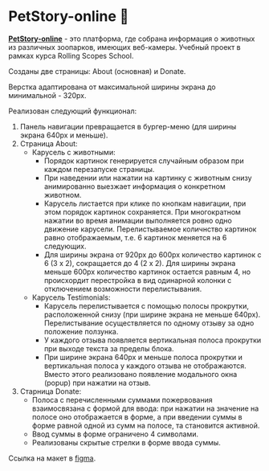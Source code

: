 # PetStory-online :herb:
**[PetStory-online](https://nastiacandor.github.io/PetStory-online/pages/main/index.html)** - это платформа, где собрана информация о животных из различных зоопарков, имеющих веб-камеры. Учебный проект в рамках курса Rolling Scopes School.

Созданы две страницы: About (основная) и Donate.

Верстка адаптирована от максимальной ширины экрана до минимальной - 320px.

Реализован следующий функционал:
1. Панель навигации превращается в бургер-меню (для ширины экрана 640px и меньше).
2. Страница About:
    - Карусель с животными:
        * Порядок картинок генерируется случайным образом при каждом перезапуске страницы.
        * При наведении или нажатии на картинку с животным снизу анимированно выезжает информация о конкретном животном.
        * Карусель листается при клике по кнопкам навигации, при этом порядок картинок сохраняется. При многократном нажатии во время анимации выполняется ровно одно движение карусели. Перелистываемое количнство картинок равно отображаемым, т.е. 6 картинок меняется на 6 следующих.
        * Для ширины экрана от 920px до 600px количество картинок с 6 (3 х 2), сокращается до 4 (2 х 2). Для ширины экрана меньше 600px количество картинок остается равным 4, но происхордит перестройка в вид одинарной колонки с отключением возможности перелистывания.
    - Карусель Testimonials:
        * Карусель перелистывается с помощью полосы прокрутки, расположенной снизу (при ширине экрана не меньше 640px). Перелистывание осуществляется по одному отзыву за одно положение ползунка. 
        * У каждого отзыва появляется вертикальная полоса прокрутки при выходе текста за пределы блока.
        * При ширине экрана 640px и меньше полоса прокрутки и вертикальная полоса у каждого отзыва не отображаются. Вместо этого реализовано появление модального окна (popup) при нажатии на отзыв. 
3. Старница Donate:
    - Полоса с перечисленными суммами пожервования взаимосвязана с формой для ввода: при нажатии на значение на полосе оно отображается в форме, а при введении суммы в форме равной одной из сумм на полосе, та становится активной.
    - Ввод суммы в форме ограничено 4 символами.
    - Реализованы скрытые стрелки в форме ввода суммы.

Ссылка на макет в [figma](https://www.figma.com/file/ypzT9idgAILaSRVRmDAJxn/online-zoo-3-weeks?t=8gKaLmk5YmUg8h3I-0).
